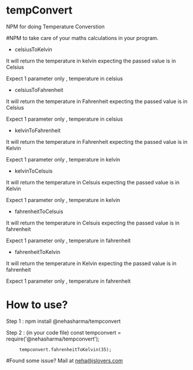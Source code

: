 # tempConvert
NPM for doing Temperature Converstion

#NPM to take care of your maths calculations in your program.
- celsiusToKelvin 

It will return the temperature in kelvin expecting the passed value is in Celsius

Expect 1 parameter only , temperature in celsius

- celsiusToFahrenheit 

It will return the temperature in Fahrenheit  expecting the passed value is in Celsius

Expect 1 parameter only , temperature in celsius


- kelvinToFahrenheit 

It will return the temperature in Fahrenheit  expecting the passed value is in Kelvin

Expect 1 parameter only , temperature in kelvin

- kelvinToCelsuis 

It will return the temperature in Celsuis  expecting the passed value is in Kelvin

Expect 1 parameter only , temperature in kelvin

- fahrenheitToCelsuis 

It will return the temperature in Celsuis  expecting the passed value is in fahrenheit

Expect 1 parameter only , temperature in fahrenheit

- fahrenheitToKelvin 

It will return the temperature in Kelvin  expecting the passed value is in fahrenheit

Expect 1 parameter only , temperature in fahrenheit


# How to use?
Step 1 : npm install @nehasharma/tempconvert

Step 2 : (in your code file)
         const tempconvert = require('@nehasharma/tempconvert');

         tempconvert.fahrenheitToKelvin(35);

       
#Found some issue? Mail at neha@jslovers.com




